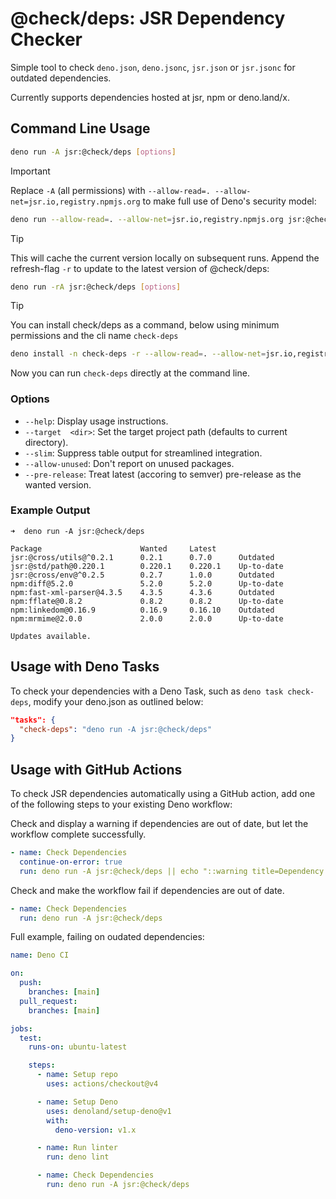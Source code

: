 # @check/deps: JSR Dependency Checker

Simple tool to check `deno.json`, `deno.jsonc`, `jsr.json` or `jsr.jsonc` for
outdated dependencies.

Currently supports dependencies hosted at jsr, npm or deno.land/x.

## Command Line Usage

```bash
deno run -A jsr:@check/deps [options]
```

> [!IMPORTANT] 
> Replace `-A` (all permissions) with
> `--allow-read=. --allow-net=jsr.io,registry.npmjs.org` to make full use of
> Deno's security model:
>
> ```bash
> deno run --allow-read=. --allow-net=jsr.io,registry.npmjs.org jsr:@check/deps
> ```

> [!TIP] 
> This will cache the current version locally on subsequent runs. Append
> the refresh-flag `-r` to update to the latest version of @check/deps:
>
> ```bash
> deno run -rA jsr:@check/deps [options]
> ```

> [!TIP] 
> You can install check/deps as a command, below using minimum
> permissions and the cli name `check-deps`
>
> ```bash
> deno install -n check-deps -r --allow-read=. --allow-net=jsr.io,registry.npmjs.org jsr:@check/deps jsr:@check/deps
> ```
>
> Now you can run `check-deps` directly at the command line.

### Options

- `--help`: Display usage instructions.
- `--target  <dir>`: Set the target project path (defaults to current
  directory).
- `--slim`: Suppress table output for streamlined integration.
- `--allow-unused`: Don't report on unused packages.
- `--pre-release`: Treat latest (accoring to semver) pre-release as the wanted version.

### Example Output

```
➜  deno run -A jsr:@check/deps

Package                      Wanted     Latest                    
jsr:@cross/utils@^0.2.1      0.2.1      0.7.0      Outdated       
jsr:@std/path@0.220.1        0.220.1    0.220.1    Up-to-date     
jsr:@cross/env@^0.2.5        0.2.7      1.0.0      Outdated       
npm:diff@5.2.0               5.2.0      5.2.0      Up-to-date     
npm:fast-xml-parser@4.3.5    4.3.5      4.3.6      Outdated       
npm:fflate@0.8.2             0.8.2      0.8.2      Up-to-date     
npm:linkedom@0.16.9          0.16.9     0.16.10    Outdated       
npm:mrmime@2.0.0             2.0.0      2.0.0      Up-to-date   

Updates available.
```

## Usage with Deno Tasks

To check your dependencies with a Deno Task, such as `deno task check-deps`,
modify your deno.json as outlined below:

```json
"tasks": {
  "check-deps": "deno run -A jsr:@check/deps"
}
```

## Usage with GitHub Actions

To check JSR dependencies automatically using a GitHub action, add one of the
following steps to your existing Deno workflow:

Check and display a warning if dependencies are out of date, but let the
workflow complete successfully.

```yaml
- name: Check Dependencies
  continue-on-error: true
  run: deno run -A jsr:@check/deps || echo "::warning title=Dependency Check::Some of the dependencies are out of date, please check."
```

Check and make the workflow fail if dependencies are out of date.

```yaml
- name: Check Dependencies
  run: deno run -A jsr:@check/deps
```

Full example, failing on oudated dependencies:

```yaml
name: Deno CI

on: 
  push:
    branches: [main]
  pull_request:
    branches: [main]

jobs:
  test:
    runs-on: ubuntu-latest

    steps:
      - name: Setup repo
        uses: actions/checkout@v4

      - name: Setup Deno
        uses: denoland/setup-deno@v1
        with:
          deno-version: v1.x

      - name: Run linter
        run: deno lint

      - name: Check Dependencies
        run: deno run -A jsr:@check/deps
```
